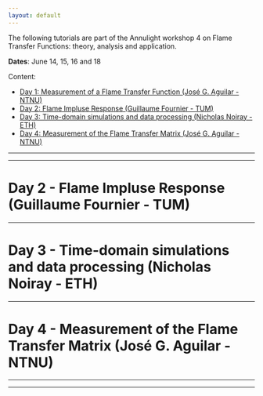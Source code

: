 ```yaml
---
layout: default
---
```


The following tutorials are part of the Annulight workshop 4 on Flame Transfer Functions: theory, analysis and application.

**Dates**: June 14, 15, 16 and 18

Content:
* [Day 1: Measurement of a Flame Transfer Function (José G. Aguilar - NTNU)](./day1.html)
* [Day 2: Flame Impluse Response (Guillaume Fournier - TUM)](./day2.html)
* [Day 3: Time-domain simulations and data processing (Nicholas Noiray - ETH)](./day3.html)
* [Day 4: Measurement of the Flame Transfer Matrix (José G. Aguilar - NTNU) ](./day4.html)

* * *


* * *
# Day 2 - Flame Impluse Response (Guillaume Fournier - TUM)

* * *

# Day 3 - Time-domain simulations and data processing (Nicholas Noiray - ETH)

* * *

# Day 4 -  Measurement of the Flame Transfer Matrix (José G. Aguilar - NTNU) 

* * *




* * *
